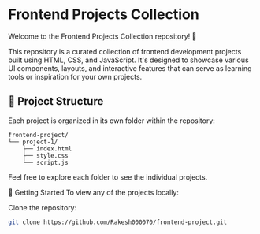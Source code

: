# Frontend Projects Collection
Welcome to the Frontend Projects Collection repository! 🎨

This repository is a curated collection of frontend development projects built using HTML, CSS, and JavaScript. It's designed to showcase various UI components, layouts, and interactive features that can serve as learning tools or inspiration for your own projects.

## 📁 Project Structure
Each project is organized in its own folder within the repository:
```
frontend-project/
└── project-1/
    ├── index.html
    ├── style.css
    └── script.js
``` 
Feel free to explore each folder to see the individual projects.

🚀 Getting Started
To view any of the projects locally:

Clone the repository:
``` bash
git clone https://github.com/Rakesh000070/frontend-project.git
```
